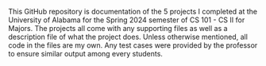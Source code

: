 This GitHub repository is documentation of the 5 projects I completed at the University of Alabama for the Spring 2024 semester of CS 101 - CS II for Majors.
The projects all come with any supporting files as well as a description file of what the project does.
Unless otherwise mentioned, all code in the files are my own.  Any test cases were provided by the professor to ensure similar output among every students.
